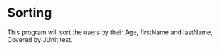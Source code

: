 # Sorting
This program will sort the users by their Age, firstName and lastName, Covered by JUnit test.
